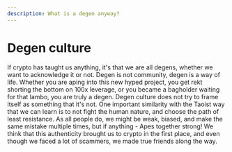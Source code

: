 ```yaml
---
description: What is a degen anyway?
---
```


# Degen culture

If crypto has taught us anything, it's that we are all degens, whether we want to acknowledge it or not. Degen is not community, degen is a way of life. Whether you are aping into this new hyped project, you get rekt shorting the bottom on 100x leverage, or you became a bagholder waiting for that lambo, you are truly a degen. Degen culture does not try to frame itself as something that it's not. One important similarity with the Taoist way that we can learn is to not fight the human nature, and choose the path of least resistance. As all people do, we might be weak, biased, and make the same mistake multiple times, but if anything - Apes together strong! We think that this authenticity brought us to crypto in the first place, and even though we faced a lot of scammers, we made true friends along the way.&#x20;

